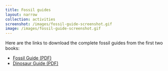 ```yaml
---
title: Fossil guides
layout: narrow
collection: activities
screenshot: /images/fossil-guide-screenshot.gif
image: /images/fossil-guide-screenshot.gif
---
```


Here are the links to download the complete fossil guides from the first two books:

- [Fossil Guide (PDF)](/pdf/profp-jurassic-coast-fossil-guide.pdf)
- [Dinosaur Guide (PDF)](/pdf/profp-jurassic-island-dinosaur-guide.pdf)

